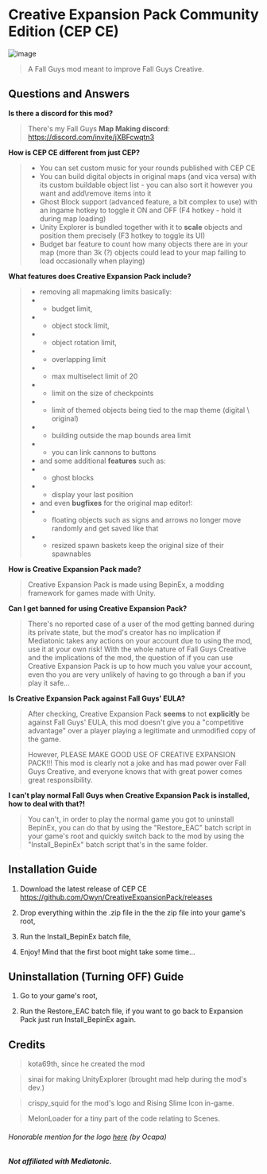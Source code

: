 # Creative Expansion Pack Community Edition (CEP CE)

![image](https://github.com/kota69th/CreativeExpansionPack/assets/104696918/44440c15-26de-4a5d-bab6-451845ef5f71)
> A Fall Guys mod meant to improve Fall Guys Creative.


## Questions and Answers

**Is there a discord for this mod?**

> There's my Fall Guys **Map Making discord**: https://discord.com/invite/jXBFcwqtn3 

**How is CEP CE different from just CEP?**

> - You can set custom music for your rounds published with CEP CE
> - You can build digital objects in original maps (and vica versa) with its custom buildable object list - you can also sort it however you want and add\remove items into it
> - Ghost Block support (advanced feature, a bit complex to use) with an ingame hotkey to toggle it ON and OFF (F4 hotkey - hold it during map loading)
> - Unity Explorer is bundled together with it to **scale** objects and position them precisely (F3 hotkey to toggle its UI)
> - Budget bar feature to count how many objects there are in your map (more than 3k (?) objects could lead to your map failing to load occasionally when playing)

**What features does Creative Expansion Pack include?**
> - removing all mapmaking limits basically: 
> - - budget limit, 
> - - object stock limit, 
> - - object rotation limit, 
> - - overlapping limit
> - - max multiselect limit of 20
> - - limit on the size of checkpoints
> - - limit of themed objects being tied to the map theme (digital \ original)
> - - building outside the map bounds area limit
> - - you can link cannons to buttons 
> - and some additional **features** such as:
> - - ghost blocks
> - - display your last position
> - and even **bugfixes** for the original map editor!:
> - - floating objects such as signs and arrows no longer move randomly and get saved like that
> - - resized spawn baskets keep the original size of their spawnables

**How is Creative Expansion Pack made?**
> Creative Expansion Pack is made using BepinEx, a modding framework for games made with Unity.

**Can I get banned for using Creative Expansion Pack?**
> There's no reported case of a user of the mod getting banned during its private state, but the mod's creator has no implication if Mediatonic takes any actions on your account due to using the mod, use it at your own risk! With the whole nature of Fall Guys Creative and the implications of the mod, the question of if you can use Creative Expansion Pack is up to how much you value your account, even tho you are very unlikely of having to go through a ban if you play it safe...

**Is Creative Expansion Pack against Fall Guys' EULA?**
> After checking, Creative Expansion Pack **seems** to not **explicitly** be against Fall Guys' EULA, this mod doesn't give you a "competitive advantage" over a player playing a legitimate and unmodified copy of the game.‎
>
> However, PLEASE MAKE GOOD USE OF CREATIVE EXPANSION PACK!!! This mod is clearly not a joke and has mad power over Fall Guys Creative, and everyone knows that with great power comes great responsibility.

**I can't play normal Fall Guys when Creative Expansion Pack is installed, how to deal with that?!**
> You can't, in order to play the normal game you got to uninstall BepinEx, you can do that by using the "Restore_EAC" batch script in your game's root and quickly switch back to the mod by using the "Install_BepinEx" batch script that's in the same folder.

## Installation Guide 

 1. Download the latest release of CEP CE https://github.com/Owyn/CreativeExpansionPack/releases 
 
 2. Drop everything within the .zip file in the the zip file into your game's root,
 
 3. Run the Install_BepinEx batch file,
 
 4. Enjoy! Mind that the first boot might take some time...

## Uninstallation (Turning OFF) Guide 

1. Go to your game's root,

2. Run the Restore_EAC batch file, if you want to go back to Expansion Pack just run Install_BepinEx again.

## Credits
> kota69th, since he created the mod

> sinai for making UnityExplorer (brought mad help during the mod's dev.)

> crispy_squid for the mod's logo and Rising Slime Icon in-game.

> MelonLoader for a tiny part of the code relating to Scenes.

###### Honorable mention for the logo [here](https://pbs.twimg.com/media/F2jB2VDWYAAzmb1?format=png&name=small) (by Ocapa)
##
##### Not affiliated with Mediatonic.
